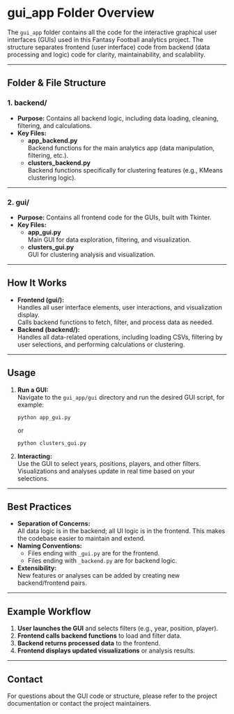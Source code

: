 # gui_app Folder Overview

The `gui_app` folder contains all the code for the interactive graphical user interfaces (GUIs) used in this Fantasy Football analytics project. The structure separates frontend (user interface) code from backend (data processing and logic) code for clarity, maintainability, and scalability.

---

## Folder & File Structure

### 1. **backend/**
- **Purpose:** Contains all backend logic, including data loading, cleaning, filtering, and calculations.
- **Key Files:**
  - **app_backend.py**  
    Backend functions for the main analytics app (data manipulation, filtering, etc.).
  - **clusters_backend.py**  
    Backend functions specifically for clustering features (e.g., KMeans clustering logic).

---

### 2. **gui/**
- **Purpose:** Contains all frontend code for the GUIs, built with Tkinter.
- **Key Files:**
  - **app_gui.py**  
    Main GUI for data exploration, filtering, and visualization.
  - **clusters_gui.py**  
    GUI for clustering analysis and visualization.

---

## How It Works

- **Frontend (gui/):**  
  Handles all user interface elements, user interactions, and visualization display.  
  Calls backend functions to fetch, filter, and process data as needed.
- **Backend (backend/):**  
  Handles all data-related operations, including loading CSVs, filtering by user selections, and performing calculations or clustering.

---

## Usage

1. **Run a GUI:**  
   Navigate to the `gui_app/gui` directory and run the desired GUI script, for example:
   ```
   python app_gui.py
   ```
   or
   ```
   python clusters_gui.py
   ```
2. **Interacting:**  
   Use the GUI to select years, positions, players, and other filters. Visualizations and analyses update in real time based on your selections.

---

## Best Practices

- **Separation of Concerns:**  
  All data logic is in the backend; all UI logic is in the frontend. This makes the codebase easier to maintain and extend.
- **Naming Conventions:**  
  - Files ending with `_gui.py` are for the frontend.
  - Files ending with `_backend.py` are for backend logic.
- **Extensibility:**  
  New features or analyses can be added by creating new backend/frontend pairs.

---

## Example Workflow

1. **User launches the GUI** and selects filters (e.g., year, position, player).
2. **Frontend calls backend functions** to load and filter data.
3. **Backend returns processed data** to the frontend.
4. **Frontend displays updated visualizations** or analysis results.

---

## Contact

For questions about the GUI code or structure, please refer to the project documentation or contact the project maintainers.

